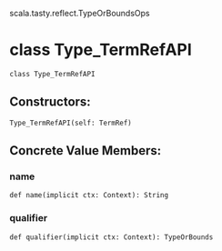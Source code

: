 scala.tasty.reflect.TypeOrBoundsOps
# class Type_TermRefAPI

<pre><code class="language-scala" >class Type_TermRefAPI</pre></code>
## Constructors:
<pre><code class="language-scala" >Type_TermRefAPI(self: TermRef)</pre></code>

## Concrete Value Members:
### name
<pre><code class="language-scala" >def name(implicit ctx: Context): String</pre></code>

### qualifier
<pre><code class="language-scala" >def qualifier(implicit ctx: Context): TypeOrBounds</pre></code>

